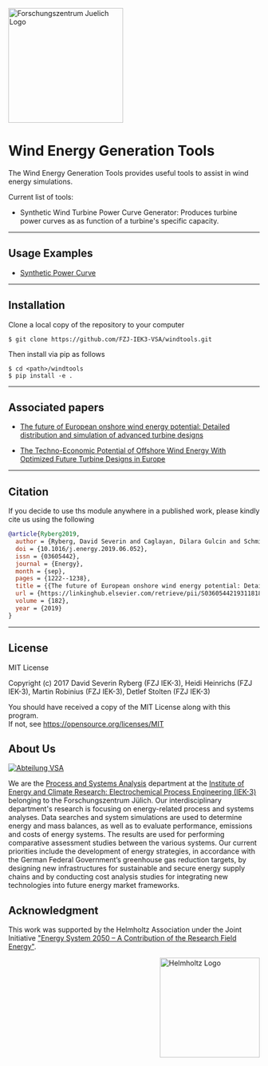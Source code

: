 ﻿<a href="https://www.fz-juelich.de/iek/iek-3/EN/Home/home_node.html"><img src="http://www.fz-juelich.de/SharedDocs/Bilder/IBG/IBG-3/DE/Plant-soil-atmosphere%20exchange%20processes/INPLAMINT%20(BONARES)/Bild3.jpg?__blob=poster" alt="Forschungszentrum Juelich Logo" width="230px"></a> 

# Wind Energy Generation Tools

The Wind Energy Generation Tools provides useful tools to assist in wind energy simulations.

Current list of tools:
 * Synthetic Wind Turbine Power Curve Generator: 
    Produces turbine power curves as as function of a turbine's specific capacity.


---
## Usage Examples
* [Synthetic Power Curve](Examples/SyntheticPowerCurve.ipynb)

---
## Installation

Clone a local copy of the repository to your computer

    $ git clone https://github.com/FZJ-IEK3-VSA/windtools.git
    
Then install via pip as follows 
    
    $ cd <path>/windtools
    $ pip install -e .
   

---
## Associated papers

* [The future of European onshore wind energy potential: Detailed distribution and simulation of advanced turbine designs](https://linkinghub.elsevier.com/retrieve/pii/S0360544219311818)

* [The Techno-Economic Potential of Offshore Wind Energy With Optimized Future Turbine Designs in Europe](https://www.preprints.org/manuscript/201902.0121/v1)

---
## Citation

If you decide to use ths module anywhere in a published work, please kindly cite us using the following

```bibtex
@article{Ryberg2019,
  author = {Ryberg, David Severin and Caglayan, Dilara Gulcin and Schmitt, Sabrina and Lin{\ss}en, Jochen and Stolten, Detlef and Robinius, Martin},
  doi = {10.1016/j.energy.2019.06.052},
  issn = {03605442},
  journal = {Energy},
  month = {sep},
  pages = {1222--1238},
  title = {{The future of European onshore wind energy potential: Detailed distribution and simulation of advanced turbine designs}},
  url = {https://linkinghub.elsevier.com/retrieve/pii/S0360544219311818},
  volume = {182},
  year = {2019}
}
```

---
## License

MIT License

Copyright (c) 2017 David Severin Ryberg (FZJ IEK-3), Heidi Heinrichs (FZJ IEK-3), Martin Robinius (FZJ IEK-3), Detlef Stolten (FZJ IEK-3)

You should have received a copy of the MIT License along with this program.  
If not, see <https://opensource.org/licenses/MIT>

## About Us 
<a href="https://www.fz-juelich.de/iek/iek-3/EN/Home/home_node.html"><img src="http://fz-juelich.de/SharedDocs/Bilder/IEK/IEK-3/Abteilungen2015/VSA_DepartmentPicture_2017.jpg?__blob=normal" alt="Abteilung VSA"></a> 

We are the [Process and Systems Analysis](http://www.fz-juelich.de/iek/iek-3/EN/Forschung/_Process-and-System-Analysis/_node.html) department at the [Institute of Energy and Climate Research: Electrochemical Process Engineering (IEK-3)](http://www.fz-juelich.de/iek/iek-3/EN/Home/home_node.html) belonging to the Forschungszentrum Jülich. Our interdisciplinary department's research is focusing on energy-related process and systems analyses. Data searches and system simulations are used to determine energy and mass balances, as well as to evaluate performance, emissions and costs of energy systems. The results are used for performing comparative assessment studies between the various systems. Our current priorities include the development of energy strategies, in accordance with the German Federal Government’s greenhouse gas reduction targets, by designing new infrastructures for sustainable and secure energy supply chains and by conducting cost analysis studies for integrating new technologies into future energy market frameworks.


## Acknowledgment

This work was supported by the Helmholtz Association under the Joint Initiative ["Energy System 2050 – A Contribution of the Research Field Energy"](https://www.helmholtz.de/en/research/energy/energy_system_2050/).

<a href="https://www.helmholtz.de/en/"><img src="https://www.helmholtz.de/fileadmin/user_upload/05_aktuelles/Marke_Design/logos/HG_LOGO_S_ENG_RGB.jpg" alt="Helmholtz Logo" width="200px" style="float:right"></a>
